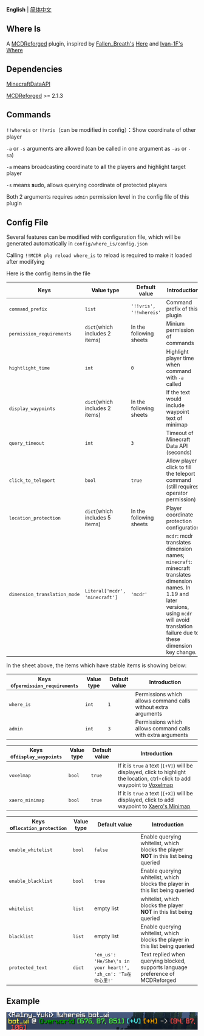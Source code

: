 **English** | [简体中文](README_zh.md)

Where Is
-------

A [MCDReforged](https://github.com/Fallen-Breath/MCDReforged) plugin, inspired by [Fallen_Breath's](https://github.com/Fallen-Breath) [Here](https://github.com/TISUnion/Here) and [Ivan-1F's](https://github.com/Ivan-1F) [Where](https://github.com/Ivan-1F/MCDReforged-Plugins/tree/master/where)

## Dependencies

[MinecraftDataAPI](https://github.com/MCDReforged/MinecraftDataAPI/)

[MCDReforged](https://github.com/Fallen-Breath/MCDReforged) >= 2.1.3

## Commands

`!!whereis` or `!!vris`（can be modified in config）：Show coordinate of other player

`-a` or `-s` arguments are allowed (can be called in one argument as `-as` or `-sa`)

`-a` means broadcasting coordinate to **a**ll the players and highlight target player

`-s` means **s**udo, allows querying coordinate of protected players

Both 2 arguments requires `admin` permission level in the config file of this plugin

## Config File

Several features can be modified with configuration file, which will be generated automatically in `config/where_is/config.json`

Calling `!!MCDR plg reload where_is` to reload is required to make it loaded after modifying

Here is the config items in the file

| Keys                         | Value type                     | Default value           | Introduction                                                 |
| ---------------------------- | ------------------------------ | ----------------------- | ------------------------------------------------------------ |
| `command_prefix`             | `list`                         | `'!!vris', '!!whereis'` | Command prefix of this plugin                                |
| `permission_requirements`    | `dict`(which includes 2 items) | In the following sheets | Minium permission of commands                                |
| `hightlight_time`            | `int`                          | `0`                     | Highlight player time when command with `-a` called          |
| `display_waypoints`          | `dict`(which includes 2 items) | In the following sheets | If the text would include waypoint text of minimap           |
| `query_timeout`              | `int`                          | `3`                     | Timeout of Minecraft Data API (seconds)                      |
| `click_to_teleport`          | `bool`                         | `true`                  | Allow player click to fill the teleport command (still requires operator permission) |
| `location_protection`        | `dict`(which includes 5 items) | In the following sheets | Player coordinate protection configuration                   |
| `dimension_translation_mode` | `Literal['mcdr', 'minecraft']` | `'mcdr'`                | `mcdr`: mcdr translates dimension names; `minecraft`: minecraft translates dimension names. In 1.19 and later versions, using `mcdr` will avoid translation failure due to these dimension key change. |

In the sheet above, the items which have stable items is showing below:

| Keys of`permission_requirements` | Value type | Default value | Introduction                                                 |
| -------------------------------- | ---------- | ------------- | ------------------------------------------------------------ |
| `where_is`                       | `int`      | `1`           | Permissions which allows command calls without extra arguments |
| `admin`                          | `int`      | `3`           | Permissions which allows command calls with extra arguments  |

| Keys of`display_waypoints` | Value type | Default value | Introduction                                                 |
| -------------------------- | ---------- | ------------- | ------------------------------------------------------------ |
| `voxelmap`                 | `bool`     | `true`        | If it is `true` a text (`[+V]`) will be displayed, click to highlight the location, ctrl-click to add waypoint to [Voxelmap](https://www.curseforge.com/minecraft/mc-mods/voxelmap) |
| `xaero_minimap`            | `bool`     | `true`        | If it is `true` a text (`[+X]`) will be displayed, click to add waypoint to [Xaero's Minimap](https://chocolateminecraft.com/minimap2.php) |

| Keys of`location_protection` | Value type | Default value                                           | Introduction                                                 |
| ---------------------------- | ---------- |---------------------------------------------------------| ------------------------------------------------------------ |
| `enable_whitelist`           | `bool`     | `false`                                                 | Enable querying whitelist, which blocks the player **NOT** in this list being queried |
| `enable_blacklist`           | `bool`     | `true`                                                  | Enable querying whitelist, which blocks the player in this list being queried |
| `whitelist`                  | `list`     | empty list                                              | whitelist, which blocks the player **NOT** in this list being queried |
| `blacklist`                  | `list`     | empty list                                              | Enable querying whitelist, which blocks the player in this list being queried |
| `protected_text`             | `dict`     | `'en_us': 'He/She\'s in your heart!', 'zh_cn': 'Ta在你心里!'` | Text replied when querying blocked, supports language preference of MCDReforged |

## Example

![](img.png)
